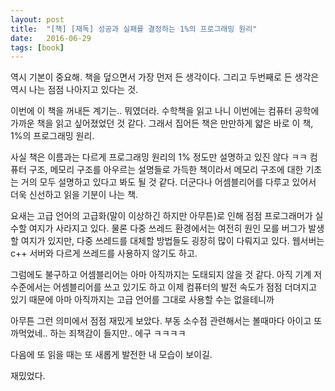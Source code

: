 ```yaml
---
layout: post
title:  "[책] [재독] 성공과 실패를 결정하는 1%의 프로그래밍 원리"
date:   2016-06-29
tags: [book]
---
```


역시 기본이 중요해. 책을 덮으면서 가장 먼저 든 생각이다. 그리고 두번째로 든 생각은 역시 나는 점점 나아지고 있다는 것. 

  이번에 이 책을 꺼내든 계기는.. 뭐였더라. 수학책을 읽고 나니 이번에는 컴퓨터 공학에 가까운 책을 읽고 싶어졌었던 것 같다. 그래서 집어든 책은 만만하게 얇은 바로 이 책, 1%의 프로그래밍 원리. 

  사실 책은 이름과는 다르게 프로그래밍 원리의 1% 정도만 설명하고 있진 않다 ㅋㅋ 컴퓨터 구조, 메모리 구조를 아우르는 설명들로 가득한 책이라서 메모리 구조에 대한 기초는 거의 모두 설명하고 있다고 봐도 될 것 같다. 더군다나 어셈블리어를 다루고 있어서 더욱 신선하고 읽을 기분이 나는 책. 

  요새는 고급 언어의 고급화(말이 이상하긴 하지만 아무튼)로 인해 점점 프로그래머가 실수할 여지가 사라지고 있다. 물론 다중 쓰레드 환경에서는 여전히 원인 모를 버그가 발생할 여지가 있지만, 다중 쓰레드를 대체할 방법들도 굉장히 많이 다뤄지고 있다. 웹서버는 c++ 서버와 다르게 쓰레드를 사용하지 않기도 하고. 

  그럼에도 불구하고 어셈블리어는 아마 아직까지는 도태되지 않을 것 같다. 아직 기계 저수준에서는 어셈블리어를 쓰고 있기도 하고 이제 컴퓨터의 발전 속도가 점점 더뎌지고 있기 때문에 아마 아직까지는 고급 언어를 그대로 사용할 수는 없을테니까 

  아무튼 그런 의미에서 점점 재밌게 보았다. 부동 소수점 관련해서는 볼때마다 아이고 또 까먹었네.. 하는 죄책감이 들지만.. 에구 ㅋㅋㅋㅋ 

  다음에 또 읽을 때는 또 새롭게 발전한 내 모습이 보이길. 

  재밌었다.